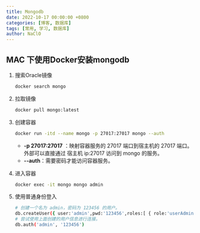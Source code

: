 ```yaml
---
title: Mongodb
date: 2022-10-17 00:00:00 +0800
categories: [博客, 数据库]
tags: [常用, 学习, 数据库] 
author: NaClO
---
```


## MAC 下使用Docker安装mongodb

1. 搜索Oracle镜像

   ```bash
   docker search mongo
   ```

2. 拉取镜像

   ```bash
   docker pull mongo:latest
   ```

3. 创建容器

   ```bash
   docker run -itd --name mongo -p 27017:27017 mongo --auth
   ```

   - **-p 27017:27017** ：映射容器服务的 27017 端口到宿主机的 27017 端口。外部可以直接通过 宿主机 ip:27017 访问到 mongo 的服务。
   - **--auth**：需要密码才能访问容器服务。

4. 进入容器

   ```bash
   docker exec -it mongo mongo admin
   ```

5. 使用普通身份登入

   ```bash
   # 创建一个名为 admin，密码为 123456 的用户。
   db.createUser({ user:'admin',pwd:'123456',roles:[ { role:'userAdminAnyDatabase', db: 'admin'},"readWriteAnyDatabase"]});
   # 尝试使用上面创建的用户信息进行连接。
   db.auth('admin', '123456')
   ```